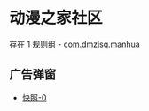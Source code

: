 # 动漫之家社区

存在 1 规则组 - [com.dmzjsq.manhua](/src/apps/com.dmzjsq.manhua.ts)

## 广告弹窗

- [快照-0](https://gkd-kit.gitee.io/import/12885087)
